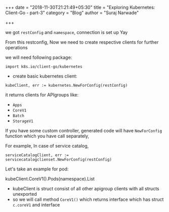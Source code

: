 +++
date = "2018-11-30T21:21:49+05:30"
title = "Exploring Kubernetes: Client-Go - part-3"
category = "Blog"
author = "Suraj Narwade"

+++


we got `restConfig` and `namespace`, connection is set up Yay

From this restconfig, Now we need to create respective clients for further operations

we will need following package:

```
import k8s.io/client-go/kubernetes
```

* create basic kubernetes client:

```
kubeClient, err := kubernetes.NewForConfig(restConfig)
```

it returns clients for APIgroups like:
* `Apps`
* `CoreV1`
* `Batch`
* `StorageV1`

If you have some custom controller, generated code will have `NewForConfig` function which you have call separately,

For example, In case of service catalog,

```
serviceCatalogClient, err := servicecatalogclienset.NewForConfig(restConfig)
```

Let's take an example for pod:

kubeClient.CoreV1().Pods(namespace).List


* kubeClient is struct consist of all other apigroup clients with all structs unexported
* so we will call method `CoreV1()` which returns interface which has struct `c.coreV1` and interface